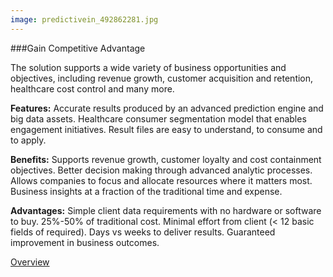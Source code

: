 ```yaml
---
image: predictivein_492862281.jpg
---
```


###Gain Competitive Advantage

The solution supports a wide variety of business opportunities and objectives, including revenue growth, customer acquisition and retention, healthcare cost control and many more. 

**Features:**
	Accurate results produced by an advanced prediction engine and big data assets.
	Healthcare consumer segmentation model that enables engagement initiatives.
	Result files are easy to understand, to consume and to apply.

**Benefits:**
	Supports revenue growth, customer loyalty and cost containment objectives.
	Better decision making through advanced analytic processes.
	Allows companies to focus and allocate resources where it matters most.
	Business insights at a fraction of the traditional time and expense.

**Advantages:**
	Simple client data requirements with no hardware or software to buy.
	25%-50% of traditional cost.
	Minimal effort from client (< 12 basic fields of required).
	Days vs weeks to deliver results.
	Guaranteed improvement in business outcomes.

[Overview]

[Overview]: /solutions/overview-predictiveinsights-gaincompetitivead.html
